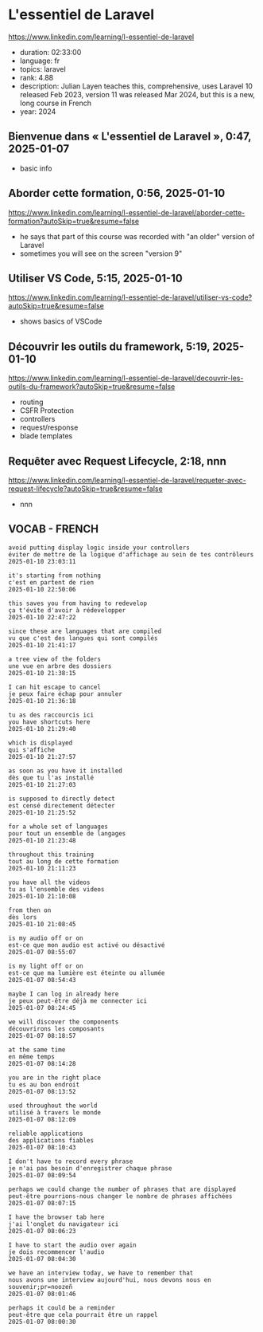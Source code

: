 # L'essentiel de Laravel

https://www.linkedin.com/learning/l-essentiel-de-laravel

- duration: 02:33:00
- language: fr
- topics: laravel
- rank: 4.88
- description: Julian Layen teaches this, comprehensive, uses Laravel 10 released Feb 2023, version 11 was released Mar 2024, but this is a new, long course in French
- year: 2024

## Bienvenue dans « L'essentiel de Laravel », 0:47, 2025-01-07

- basic info

## Aborder cette formation, 0:56, 2025-01-10

https://www.linkedin.com/learning/l-essentiel-de-laravel/aborder-cette-formation?autoSkip=true&resume=false

- he says that part of this course was recorded with "an older" version of Laravel
- sometimes you will see on the screen "version 9"

## Utiliser VS Code, 5:15, 2025-01-10

https://www.linkedin.com/learning/l-essentiel-de-laravel/utiliser-vs-code?autoSkip=true&resume=false

- shows basics of VSCode

## Découvrir les outils du framework, 5:19, 2025-01-10

https://www.linkedin.com/learning/l-essentiel-de-laravel/decouvrir-les-outils-du-framework?autoSkip=true&resume=false

- routing
- CSFR Protection
- controllers
- request/response
- blade templates

## Requêter avec Request Lifecycle, 2:18, nnn

https://www.linkedin.com/learning/l-essentiel-de-laravel/requeter-avec-request-lifecycle?autoSkip=true&resume=false

- nnn

## VOCAB - FRENCH

```
avoid putting display logic inside your controllers
éviter de mettre de la logique d'affichage au sein de tes contrôleurs
2025-01-10 23:03:11

it's starting from nothing
c'est en partent de rien
2025-01-10 22:50:06

this saves you from having to redevelop
ça t'évite d'avoir à rédevelopper
2025-01-10 22:47:22

since these are languages ​​that are compiled
vu que c'est des langues qui sont compilés
2025-01-10 21:41:17

a tree view of the folders
une vue en arbre des dossiers
2025-01-10 21:38:15

I can hit escape to cancel
je peux faire échap pour annuler
2025-01-10 21:36:18

tu as des raccourcis ici
you have shortcuts here
2025-01-10 21:29:40

which is displayed
qui s'affiche
2025-01-10 21:27:57

as soon as you have it installed
dès que tu l'as installé
2025-01-10 21:27:03

is supposed to directly detect
est censé directement détecter
2025-01-10 21:25:52

for a whole set of languages
pour tout un ensemble de langages
2025-01-10 21:23:48

throughout this training
tout au long de cette formation
2025-01-10 21:11:23

you have all the videos
tu as l'ensemble des videos
2025-01-10 21:10:08

from then on
dès lors
2025-01-10 21:08:45

is my audio off or on
est-ce que mon audio est activé ou désactivé
2025-01-07 08:55:07

is my light off or on
est-ce que ma lumière est éteinte ou allumée
2025-01-07 08:54:43

maybe I can log in already here
je peux peut-être déjà me connecter ici
2025-01-07 08:24:45

we will discover the components
découvrirons les composants
2025-01-07 08:18:57

at the same time
en même temps
2025-01-07 08:14:28

you are in the right place
tu es au bon endroit
2025-01-07 08:13:52

used throughout the world
utilisé à travers le monde
2025-01-07 08:12:09

reliable applications
des applications fiables
2025-01-07 08:10:43

I don't have to record every phrase
je n'ai pas besoin d'enregistrer chaque phrase
2025-01-07 08:09:54

perhaps we could change the number of phrases that are displayed
peut-être pourrions-nous changer le nombre de phrases affichées
2025-01-07 08:07:15

I have the browser tab here
j'ai l'onglet du navigateur ici
2025-01-07 08:06:23

I have to start the audio over again
je dois recommencer l'audio
2025-01-07 08:04:30

we have an interview today, we have to remember that
nous avons une interview aujourd'hui, nous devons nous en souvenir;pr=noozeñ
2025-01-07 08:01:46

perhaps it could be a reminder
peut-être que cela pourrait être un rappel
2025-01-07 08:00:30
```
